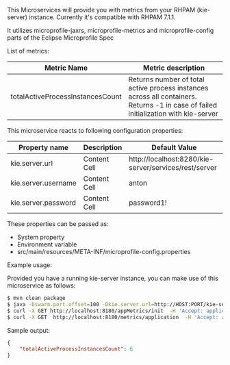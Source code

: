 This Microservices will provide you with metrics from your RHPAM (kie-server) instance.
Currently it's compatible with RHPAM 7.1.1.

It utilizes microprofile-jaxrs, microprofile-metrics and microprofile-config parts of the Eclipse Microprofile Spec

List of metrics:

| Metric Name   | Metric description |
| ------------- | ------------- |
| totalActiveProcessInstancesCount  | Returns number of total active process instances across all containers. Returns -1 in case of failed initialization with kie-server  |

This microservice reacts to following configuration properties:

| Property name  | Description  | Default Value
| ------------- | ------------- | ------------- |
| kie.server.url | Content Cell  |http://localhost:8280/kie-server/services/rest/server |
| kie.server.username | Content Cell  | anton |   
| kie.server.password | Content Cell  | password1!|

These properties can be passed as:
 - System property
 - Environment variable
 - src/main/resources/META-INF/microprofile-config.properties

Example usage:

Provided you have a running kie-server instance, you can make use of this microservice as follows:

```bash
$ mvn clean package
$ java -Dswarm.port.offset=100 -Dkie.server.url=http://HOST:PORT/kie-server/services/rest/server -Dkie.server.username=someUser -Dkie.server.password=somePassword! -jar target/rhpam-metrics-thorntail.jar
$ curl -X GET http://localhost:8180/appMetrics/init  -H 'Accept: application/json' 
$ curl -X GET  http://localhost:8180/metrics/application  -H 'Accept: application/json' 
```

Sample output:
```json
{
    "totalActiveProcessInstancesCount": 6
}
```
